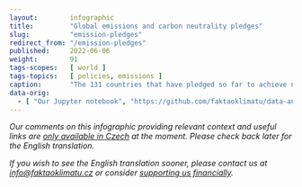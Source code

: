 ```yaml
---
layout:        infographic
title:         "Global emissions and carbon neutrality pledges"
slug:          "emission-pledges"
redirect_from: "/emission-pledges"
published:     2022-06-06
weight:        91
tags-scopes:   [ world ]
tags-topics:   [ policies, emissions ]
caption:       "The 131 countries that have pledged so far to achieve net zero produce over 87% of global carbon dioxide emissions. Countries with no such commitment produce 9 % of global emissions. The remaining 3.5% emissions come from international aviation and shipping."
data-orig:
  - [ "Our Jupyter notebook", "https://github.com/faktaoklimatu/data-analysis/blob/master/notebooks/net-zero-pledges.ipynb" ]
---
```


_Our comments on this infographic providing relevant context and useful links are [only available in Czech](https://faktaoklimatu.cz/infografiky/emisni-zavazky) at the moment. Please check back later for the English translation._

_If you wish to see the English translation sooner, please contact us at [info@faktaoklimatu.cz](mailto:info@faktaoklimatu.cz) or consider [supporting us financially](https://www.darujme.cz/projekt/1203742)._
